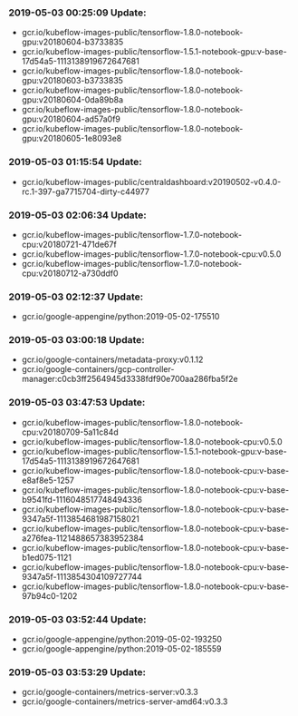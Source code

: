 ### 2019-05-03 00:25:09 Update:

- gcr.io/kubeflow-images-public/tensorflow-1.8.0-notebook-gpu:v20180604-b3733835
- gcr.io/kubeflow-images-public/tensorflow-1.5.1-notebook-gpu:v-base-17d54a5-1113138919672647681
- gcr.io/kubeflow-images-public/tensorflow-1.8.0-notebook-gpu:v20180603-b3733835
- gcr.io/kubeflow-images-public/tensorflow-1.8.0-notebook-gpu:v20180604-0da89b8a
- gcr.io/kubeflow-images-public/tensorflow-1.8.0-notebook-gpu:v20180604-ad57a0f9
- gcr.io/kubeflow-images-public/tensorflow-1.8.0-notebook-gpu:v20180605-1e8093e8
### 2019-05-03 01:15:54 Update:

- gcr.io/kubeflow-images-public/centraldashboard:v20190502-v0.4.0-rc.1-397-ga7715704-dirty-c44977
### 2019-05-03 02:06:34 Update:

- gcr.io/kubeflow-images-public/tensorflow-1.7.0-notebook-cpu:v20180721-471de67f
- gcr.io/kubeflow-images-public/tensorflow-1.7.0-notebook-cpu:v0.5.0
- gcr.io/kubeflow-images-public/tensorflow-1.7.0-notebook-cpu:v20180712-a730ddf0
### 2019-05-03 02:12:37 Update:

- gcr.io/google-appengine/python:2019-05-02-175510
### 2019-05-03 03:00:18 Update:

- gcr.io/google-containers/metadata-proxy:v0.1.12
- gcr.io/google-containers/gcp-controller-manager:c0cb3ff2564945d3338fdf90e700aa286fba5f2e
### 2019-05-03 03:47:53 Update:

- gcr.io/kubeflow-images-public/tensorflow-1.8.0-notebook-cpu:v20180709-5a11c84d
- gcr.io/kubeflow-images-public/tensorflow-1.8.0-notebook-cpu:v0.5.0
- gcr.io/kubeflow-images-public/tensorflow-1.5.1-notebook-gpu:v-base-17d54a5-1113138919672647681
- gcr.io/kubeflow-images-public/tensorflow-1.8.0-notebook-cpu:v-base-e8af8e5-1257
- gcr.io/kubeflow-images-public/tensorflow-1.8.0-notebook-cpu:v-base-b9541fd-1116048517748494336
- gcr.io/kubeflow-images-public/tensorflow-1.8.0-notebook-cpu:v-base-9347a5f-1113854681987158021
- gcr.io/kubeflow-images-public/tensorflow-1.8.0-notebook-cpu:v-base-a276fea-1121488657383952384
- gcr.io/kubeflow-images-public/tensorflow-1.8.0-notebook-cpu:v-base-b1ed075-1121
- gcr.io/kubeflow-images-public/tensorflow-1.8.0-notebook-cpu:v-base-9347a5f-1113854304109727744
- gcr.io/kubeflow-images-public/tensorflow-1.8.0-notebook-cpu:v-base-97b94c0-1202
### 2019-05-03 03:52:44 Update:

- gcr.io/google-appengine/python:2019-05-02-193250
- gcr.io/google-appengine/python:2019-05-02-185559
### 2019-05-03 03:53:29 Update:

- gcr.io/google-containers/metrics-server:v0.3.3
- gcr.io/google-containers/metrics-server-amd64:v0.3.3
